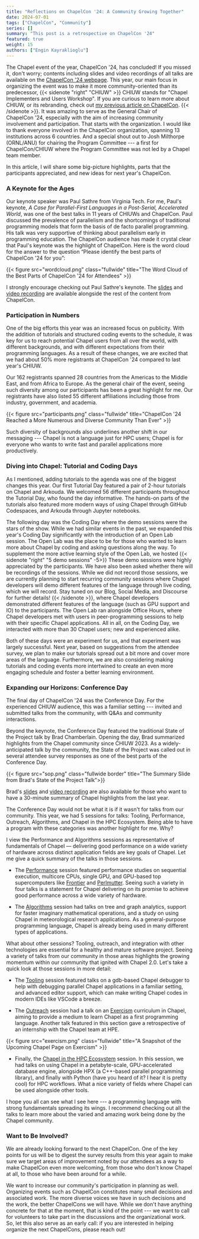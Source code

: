 ```yaml
---
title: "Reflections on ChapelCon '24: A Community Growing Together"
date: 2024-07-01
tags: ["ChapelCon", "Community"]
series: []
summary: "This post is a retrospective on ChapelCon '24"
featured: true
weight: 15
authors: ["Engin Kayraklioglu"]
---
```


The Chapel event of the year, ChapelCon '24, has concluded! If you missed it,
don't worry; contents including slides and video recordings of all talks are
available on the [ChapelCon '24
webpage](https://chapel-lang.org/ChapelCon24.html). This year, our main focus in
organizing the event was to make it more community-oriented than its predecessor,
{{< sidenote "right" "CHIUW" >}}
CHIUW stands for "Chapel Implementers and Users Workshop". If you are curious to
learn more about CHIUW, or its rebranding, check out [my previous article on
ChapelCon](https://chapel-lang.org/blog/posts/chapelcon24/).
{{< /sidenote >}}. It was amazing to serve as the General Chair
of ChapelCon&nbsp;'24, especially with the aim of increasing community
involvement and participation. That starts with the organization. I would like
to thank everyone involved in the ChapelCon organization, spanning 13
institutions across 6 countries. And a special shout out to Josh Milthorpe
(ORNL/ANU) for chairing the Program Committee --- a first for ChapelCon/CHIUW
where the Program Committee was not led by a Chapel team member.

In this article, I will share some big-picture highlights, parts that the
participants appreciated, and new ideas for next year's ChapelCon.


### A Keynote for the Ages

Our keynote speaker was Paul Sathre from Virginia Tech. For me, Paul's
keynote, _A Case for Parallel-First Languages in a Post-Serial, Accelerated
World_, was one of the best talks in 11 years of CHIUWs and ChapelCon. Paul
discussed the prevalence of parallelism and the shortcomings of traditional
programming models that form the basis of de facto parallel programming. His
talk was very supportive of thinking about parallelism early in programming
education. The ChapelCon audience has made it crystal clear that Paul's keynote
was the highlight of ChapelCon. Here is the  word cloud for the answer to the
question “Please identify the best parts of ChapelCon&nbsp;'24 for you”:

{{< figure src="wordcloud.png"
           class="fullwide"
           title="The Word Cloud of the Best Parts of ChapelCon '24 for Attendees" >}}

I strongly encourage checking out Paul Sathre's keynote. The
[slides](https://chapel-lang.org/ChapelCon/2024/sathre.pdf) and
[video recording](https://www.youtube.com/watch?v=G0LneLP1-Ko&list=PLuqM5RJ2KYFi2yV4sFLc6QeRYpS35UeKl&index=9&ab_channel=ChapelParallelProgrammingLanguage)
are available alongside the rest of the content from ChapelCon.


### Participation in Numbers

One of the big efforts this year was an increased focus on
publicity. With the addition of tutorials and structured coding events to the
schedule, it was key for us to reach potential Chapel users from all over the
world, with different backgrounds, and with different expectations from
their programming languages. As a result of these changes, we are excited that
we had about 50% more registrants at ChapelCon '24 compared to last year's
CHIUW.

Our 162 registrants spanned 28 countries from the Americas to the Middle East,
and from Africa to Europe. As the general chair of the event, seeing such
diversity among our participants has been a great highlight for me. Our
registrants have also listed 55 different affiliations including those from
industry, government, and academia.

{{< figure src="participants.png"
           class="fullwide"
           title="ChapelCon '24 Reached a More Numerous and Diverse Community Than Ever" >}}

Such diversity of backgrounds also underlines another shift in our messaging ---
Chapel is not a language just for HPC users; Chapel is for everyone who wants to
write fast and parallel applications more productively.

### Diving into Chapel: Tutorial and Coding Days

As I mentioned, adding tutorials to the agenda was one of the biggest changes
this year. Our first Tutorial Day featured a pair of 2-hour tutorials on Chapel
and Arkouda. We welcomed 56 different participants throughout the Tutorial Day,
who found the day informative. The hands-on parts of the tutorials also featured
more modern ways of using Chapel through GitHub Codespaces, and Arkouda through
Jupyter notebooks.

The following day was the Coding Day where the demo sessions were the stars of
the show. While we had similar events in the past, we expanded this year's
Coding Day significantly with the introduction of an Open Lab session. The Open
Lab was the place to be for those who wanted to learn more about Chapel by coding
and asking questions along the way. To supplement the more active learning style
of the Open Lab, we hosted
{{< sidenote "right" "5 demo sessions" -5>}}
These demo sessions were highly appreciated by the participants. We have also
been asked whether there will be recordings of the sessions. While we did not
record those sessions, we are currently planning to start recurring community
sessions where Chapel developers will demo different features of the language
through live coding, which we will record. Stay tuned on our Blog, Social Media,
and Discourse for further details!
{{< /sidenote >}},
where Chapel developers demonstrated different features of the language (such as
GPU support and IO) to the participants. The Open Lab ran alongside Office
Hours, where Chapel developers met with users in peer-programming sessions to
help with their specific Chapel applications. All in all, on the Coding Day, we
interacted with more than 30 Chapel users; new and experienced alike.

Both of these days were an experiment for us, and that experiment was largely
successful. Next year, based on suggestions from the attendee survey, we plan to
make our tutorials spread out a bit more and cover more areas of the language.
Furthermore, we are also considering making tutorials and coding events more
intertwined to create an even more engaging schedule and foster a better
learning environment.


### Expanding our Horizons: Conference Day

The final day of ChapelCon '24 was the Conference Day. For the experienced CHIUW
audience, this was a familiar setting --- invited and submitted talks from the
community, with Q&As and community interactions.

Beyond the keynote, the Conference Day featured the traditional State of the
Project talk by Brad Chamberlain. Opening the day, Brad summarized highlights
from the Chapel community since CHIUW 2023. As a widely-anticipated
talk by the community, the State of the Project was called out in several
attendee survey responses as one of the best parts of the Conference Day.

{{< figure src="sop.png"
           class="fullwide border"
           title="The Summary Slide from Brad's State of the Project Talk">}}

Brad's [slides](https://chapel-lang.org/ChapelCon/2024/chamberlain-sop.pdf) and
[video
recording](https://www.youtube.com/watch?v=nfxJ-tOsgrY&list=PLuqM5RJ2KYFi2yV4sFLc6QeRYpS35UeKl&index=2&ab_channel=ChapelParallelProgrammingLanguage)
are also available for those who want to have a 30-minute summary of Chapel
highlights from the last year.

The Conference Day would not be what it is if it wasn't for talks from our
community. This year, we had 5 sessions for talks: Tooling, Performance,
Outreach, Algorithms, and Chapel in the HPC Ecosystem. Being able to have a
program with these categories was another highlight for me. Why?

I view the Performance and Algorithms sessions as representative of fundamentals
of Chapel — delivering good performance on a wide variety of hardware across
distinct application fields are key goals of Chapel. Let me give a quick summary
of the talks in those sessions.

* The [Performance](https://chapel-lang.org/ChapelCon24.html#performance)
  session featured performance studies on sequential execution, multicore CPUs,
  single GPU, and GPU-based top supercomputers like
  [Frontier](https://www.olcf.ornl.gov/frontier/) and
  [Perlmutter](https://docs.nersc.gov/systems/perlmutter/architecture/). Seeing
  such a variety in four talks is a statement for Chapel delivering on its
  promise to achieve good performance across a wide variety of hardware.

* The [Algorithms](https://chapel-lang.org/ChapelCon24.html#algorithms) session
  had talks on tree and graph analytics, support for faster imaginary
  mathematical operations, and a study on using Chapel in meteorological
  research applications. As a general-purpose programming language, Chapel is
  already being used in many different types of applications.

What about other sessions? Tooling, outreach, and integration with other
technologies are essential for a healthy and mature software project. Seeing a
variety of talks from our community in those areas highlights the growing
momentum within our community that ignited with Chapel&nbsp;2.0. Let's take a quick
look at those sessions in more detail:


* The [Tooling](https://chapel-lang.org/ChapelCon24.html#tooling) session
  featured talks on a gdb-based Chapel debugger to help with debugging parallel
  Chapel applications in a familiar setting, and advanced editor support, which
  can make writing Chapel codes in modern IDEs like VSCode a breeze.

* The [Outreach](https://chapel-lang.org/ChapelCon24.html#outreach) session had
  a talk on an [Exercism](https://exercism.org/) curriculum in Chapel, aiming to
  provide a medium to learn Chapel as a first programming language. Another
  talk featured in this section gave a retrospective of an internship with the
  Chapel team at HPE.

{{< figure src="exercism.png"
           class="fullwide"
           title="A Snapshot of the Upcoming Chapel Page on Exercism" >}}

* Finally, the [Chapel in the HPC
  Ecosystem](https://chapel-lang.org/ChapelCon24.html#ecosystem) session. In
  this session, we had talks on using Chapel in a petabyte-scale,
  GPU-accelerated database engine, alongside HPX (a C++-based parallel
  programming library), and finally with Python (have you heard of it? I hear it
  is pretty cool) for HPC workflows.  What a nice variety of fields where
  Chapel can be used alongside other tools.

I hope you all can see what I see here --- a programming language with strong
fundamentals spreading its wings. I recommend checking out all the talks to
learn more about the varied and amazing work being done by the Chapel community.

### Want to Be Involved?

We are already looking forward to the next ChapelCon. One of the key points for
us will be to digest the survey results from this year again to make sure we
target areas of improvement noted by our attendees as a way to make ChapelCon
even more welcoming, from those who don't know Chapel at all, to those who have
been around for a while.

We want to increase our community's participation in planning as well.
Organizing events such as ChapelCon constitutes many small decisions and
associated work. The more diverse voices we have in such decisions and the work,
the better ChapelCons we will have. While we don't have anything concrete for
that at the moment, that is kind of the point --- we want to call for volunteers
to take part in the discussions and the organizational work. So, let this also serve
as an early call: if you are interested in helping organize the next ChapelCons,
please reach out!

